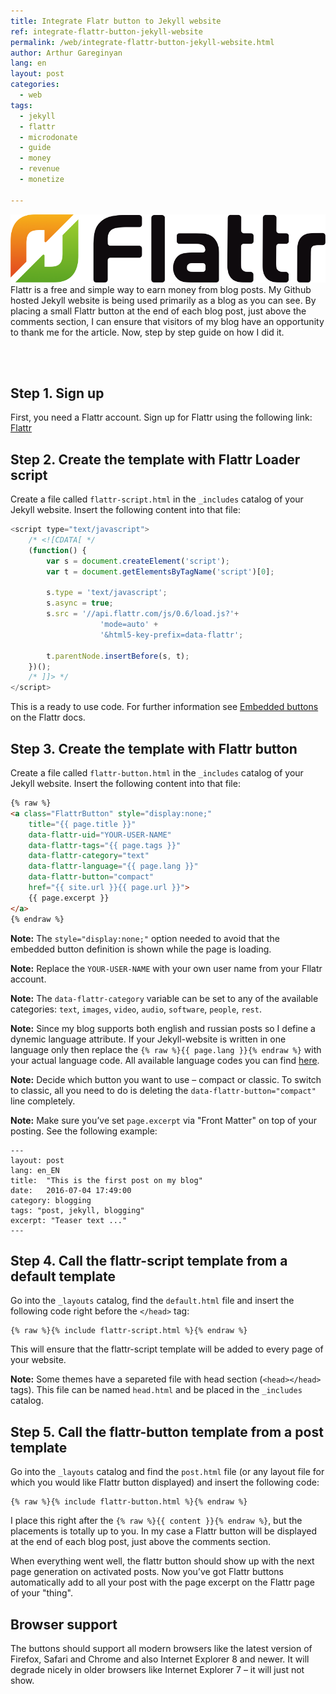 ```yaml
---
title: Integrate Flatr button to Jekyll website
ref: integrate-flattr-button-jekyll-website
permalink: /web/integrate-flattr-button-jekyll-website.html
author: Arthur Gareginyan
lang: en
layout: post
categories:
  - web
tags:
  - jekyll
  - flattr
  - microdonate
  - guide
  - money
  - revenue
  - monetize

---
```


![thumb](/images/thumbnail/flattr-logo.png)
Flattr is a free and simple way to earn money from blog posts. My Github hosted Jekyll website is being used primarily as a blog as you can see. By placing a small Flattr button at the end of each blog post, just above the comments section, I can ensure that visitors of my blog have an opportunity to thank me for the article. Now, step by step guide on how I did it.

<br><br>

## **Step 1.** Sign up

First, you need a Flattr account. Sign up for Flattr using the following link: [Flattr](https://flattr.com/signup)


## **Step 2.** Create the template with Flattr Loader script

Create a file called `flattr-script.html` in the `_includes` catalog of your Jekyll website. Insert the following content into that file:

```javascript
<script type="text/javascript">
    /* <![CDATA[ */
    (function() {
        var s = document.createElement('script');
        var t = document.getElementsByTagName('script')[0];

        s.type = 'text/javascript';
        s.async = true;
        s.src = '//api.flattr.com/js/0.6/load.js?'+
                    'mode=auto' +
                    '&html5-key-prefix=data-flattr';

        t.parentNode.insertBefore(s, t);
    })();
    /* ]]> */
</script>
```

This is a ready to use code. For further information see [Embedded buttons](http://developers.flattr.net/button/) on the Flattr docs.


## **Step 3.** Create the template with Flattr button

Create a file called `flattr-button.html` in the `_includes` catalog of your Jekyll website. Insert the following content into that file:

```html
{% raw %}
<a class="FlattrButton" style="display:none;"
    title="{{ page.title }}"
    data-flattr-uid="YOUR-USER-NAME"
    data-flattr-tags="{{ page.tags }}"
    data-flattr-category="text"
    data-flattr-language="{{ page.lang }}"
    data-flattr-button="compact"
    href="{{ site.url }}{{ page.url }}">
    {{ page.excerpt }}
</a>
{% endraw %}
```

**Note:** The `style="display:none;"` option needed to avoid that the embedded button definition is shown while the page is loading.

**Note:** Replace the `YOUR-USER-NAME` with your own user name from your Fllatr account.

**Note:** The `data-flattr-category` variable can be set to any of the available categories: `text`, `images`, `video`, `audio`, `software`, `people`, `rest`.

**Note:** Since my blog supports both english and russian posts so I define a dynemic language attribute. If your Jekyll-website is written in one language only then replace the `{% raw %}{{ page.lang }}{% endraw %}` with your actual language code. All available language codes you can find [here](https://api.flattr.com/rest/v2/languages.txt).

**Note:** Decide which button you want to use – compact or classic. To switch to classic, all you need to do is deleting the `data-flattr-button="compact"` line completely.

**Note:** Make sure you’ve set `page.excerpt` via "Front Matter" on top of your posting. See the following example:

```
---
layout: post
lang: en_EN
title:  "This is the first post on my blog"
date:   2016-07-04 17:49:00
category: blogging
tags: "post, jekyll, blogging"
excerpt: "Teaser text ..."
---
```

## **Step 4.** Call the flattr-script template from a default template

Go into the `_layouts` catalog, find the `default.html` file and insert the following code right before the `</head>` tag:

```
{% raw %}{% include flattr-script.html %}{% endraw %}
```

This will ensure that the flattr-script template will be added to every page of your website.

**Note:** Some themes have a separeted file with head section (`<head></head>` tags). This file can be named `head.html` and be placed in the `_includes` catalog.


## **Step 5.** Call the flattr-button template from a post template

Go into the `_layouts` catalog and find the `post.html` file (or any layout file for which you would like Flattr button displayed) and insert the following code:

```
{% raw %}{% include flattr-button.html %}{% endraw %}
```

I place this right after the `{% raw %}{{ content }}{% endraw %}`, but the placements is totally up to you. In my case a Flattr button will be displayed at the end of each blog post, just above the comments section.

When everything went well, the flattr button should show up with the next page generation on activated posts. Now you’ve got Flattr buttons automatically add to all your post with the page excerpt on the Flattr page of your "thing".


## Browser support

The buttons should support all modern browsers like the latest version of Firefox, Safari and Chrome and also Internet Explorer 8 and newer. It will degrade nicely in older browsers like Internet Explorer 7 – it will just not show.